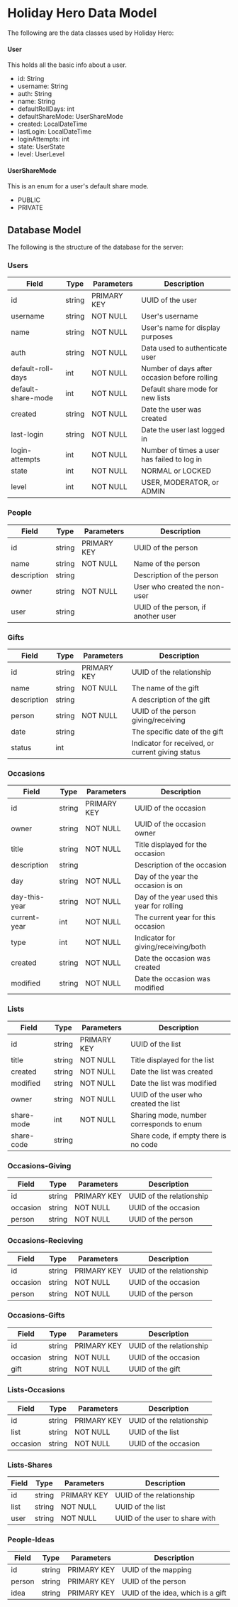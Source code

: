 Holiday Hero Data Model
=======================

The following are the data classes used by Holiday Hero:

#### User

This holds all the basic info about a user.

 * id: String
 * username: String
 * auth: String
 * name: String
 * defaultRollDays: int
 * defaultShareMode: UserShareMode
 * created: LocalDateTime
 * lastLogin: LocalDateTime
 * loginAttempts: int
 * state: UserState
 * level: UserLevel

#### UserShareMode

This is an enum for a user's default share mode.

 * PUBLIC
 * PRIVATE

Database Model
--------------

The following is the structure of the database for the server:

### Users

| Field                 | Type          | Parameters                | Description                                       |
|-----------------------|---------------|---------------------------|---------------------------------------------------|
| id                    | string        | PRIMARY KEY               | UUID of the user                                  |
| username              | string        | NOT NULL                  | User's username                                   |
| name                  | string        | NOT NULL                  | User's name for display purposes                  |
| auth                  | string        | NOT NULL                  | Data used to authenticate user                    |
| default-roll-days     | int           | NOT NULL                  | Number of days after occasion before rolling      |
| default-share-mode    | int           | NOT NULL                  | Default share mode for new lists                  |
| created               | string        | NOT NULL                  | Date the user was created                         |
| last-login            | string        | NOT NULL                  | Date the user last logged in                      |
| login-attempts        | int           | NOT NULL                  | Number of times a user has failed to log in       |
| state                 | int           | NOT NULL                  | NORMAL or LOCKED                                  |
| level                 | int           | NOT NULL                  | USER, MODERATOR, or ADMIN                         |

### People

| Field                 | Type          | Parameters                | Description                                       |
|-----------------------|---------------|---------------------------|---------------------------------------------------|
| id                    | string        | PRIMARY KEY               | UUID of the person                                |
| name                  | string        | NOT NULL                  | Name of the person                                |
| description           | string        |                           | Description of the person                         |
| owner                 | string        | NOT NULL                  | User who created the non-user                     |
| user                  | string        |                           | UUID of the person, if another user               |

### Gifts

| Field                 | Type          | Parameters                | Description                                       |
|-----------------------|---------------|---------------------------|---------------------------------------------------|
| id                    | string        | PRIMARY KEY               | UUID of the relationship                          |
| name                  | string        | NOT NULL                  | The name of the gift                              |
| description           | string        |                           | A description of the gift                         |
| person                | string        | NOT NULL                  | UUID of the person giving/receiving               |
| date                  | string        |                           | The specific date of the gift                     |
| status                | int           |                           | Indicator for received, or current giving status  |

### Occasions

| Field                 | Type          | Parameters                | Description                                       |
|-----------------------|---------------|---------------------------|---------------------------------------------------|
| id                    | string        | PRIMARY KEY               | UUID of the occasion                              |
| owner                 | string        | NOT NULL                  | UUID of the occasion owner                        |
| title                 | string        | NOT NULL                  | Title displayed for the occasion                  |
| description           | string        |                           | Description of the occasion                       |
| day                   | string        | NOT NULL                  | Day of the year the occasion is on                |
| day-this-year         | string        | NOT NULL                  | Day of the year used this year for rolling        |
| current-year          | int           | NOT NULL                  | The current year for this occasion                |
| type                  | int           | NOT NULL                  | Indicator for giving/receiving/both               |
| created               | string        | NOT NULL                  | Date the occasion was created                     |
| modified              | string        | NOT NULL                  | Date the occasion was modified                    |

### Lists

| Field                 | Type          | Parameters                | Description                                       |
|-----------------------|---------------|---------------------------|---------------------------------------------------|
| id                    | string        | PRIMARY KEY               | UUID of the list                                  |
| title                 | string        | NOT NULL                  | Title displayed for the list                      |
| created               | string        | NOT NULL                  | Date the list was created                         |
| modified              | string        | NOT NULL                  | Date the list was modified                        |
| owner                 | string        | NOT NULL                  | UUID of the user who created the list             |
| share-mode            | int           | NOT NULL                  | Sharing mode, number corresponds to enum          |
| share-code            | string        |                           | Share code, if empty there is no code             |

### Occasions-Giving

| Field                 | Type          | Parameters                | Description                                       |
|-----------------------|---------------|---------------------------|---------------------------------------------------|
| id                    | string        | PRIMARY KEY               | UUID of the relationship                          |
| occasion              | string        | NOT NULL                  | UUID of the occasion                              |
| person                | string        | NOT NULL                  | UUID of the person                                |

### Occasions-Recieving

| Field                 | Type          | Parameters                | Description                                       |
|-----------------------|---------------|---------------------------|---------------------------------------------------|
| id                    | string        | PRIMARY KEY               | UUID of the relationship                          |
| occasion              | string        | NOT NULL                  | UUID of the occasion                              |
| person                | string        | NOT NULL                  | UUID of the person                                |

### Occasions-Gifts  

| Field                 | Type          | Parameters                | Description                                       |
|-----------------------|---------------|---------------------------|---------------------------------------------------|
| id                    | string        | PRIMARY KEY               | UUID of the relationship                          |
| occasion              | string        | NOT NULL                  | UUID of the occasion                              |
| gift                  | string        | NOT NULL                  | UUID of the gift                                  |

### Lists-Occasions

| Field                 | Type          | Parameters                | Description                                       |
|-----------------------|---------------|---------------------------|---------------------------------------------------|
| id                    | string        | PRIMARY KEY               | UUID of the relationship                          |
| list                  | string        | NOT NULL                  | UUID of the list                                  |
| occasion              | string        | NOT NULL                  | UUID of the occasion                              |

### Lists-Shares

| Field                 | Type          | Parameters                | Description                                       |
|-----------------------|---------------|---------------------------|---------------------------------------------------|
| id                    | string        | PRIMARY KEY               | UUID of the relationship                          |
| list                  | string        | NOT NULL                  | UUID of the list                                  |
| user                  | string        | NOT NULL                  | UUID of the user to share with                    |

### People-Ideas

| Field                 | Type          | Parameters                | Description                                       |
|-----------------------|---------------|---------------------------|---------------------------------------------------|
| id                    | string        | PRIMARY KEY               | UUID of the mapping                               |
| person                | string        | PRIMARY KEY               | UUID of the person                                |
| idea                  | string        | PRIMARY KEY               | UUID of the idea, which is a gift                 |
